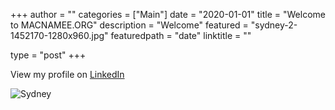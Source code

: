 +++
author = ""
categories = ["Main"]
date = "2020-01-01"
title = "Welcome to MACNAMEE.ORG"
description = "Welcome"
featured = "sydney-2-1452170-1280x960.jpg"
featuredpath = "date"
linktitle = ""

type = "post"
+++ 

View my profile on [LinkedIn](https://au.linkedin.com/in/ryan-macnamee) 

![Sydney](/img/main/sydney-2-1452170-1280x960.jpg)



